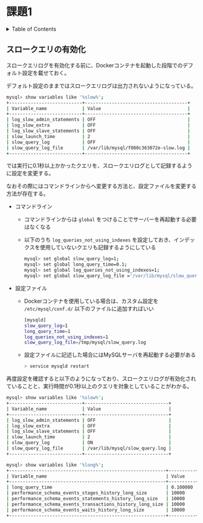 # 課題1

<!-- START doctoc generated TOC please keep comment here to allow auto update -->
<!-- DON'T EDIT THIS SECTION, INSTEAD RE-RUN doctoc TO UPDATE -->
<details>
<summary>Table of Contents</summary>

- [スロークエリの有効化](#%E3%82%B9%E3%83%AD%E3%83%BC%E3%82%AF%E3%82%A8%E3%83%AA%E3%81%AE%E6%9C%89%E5%8A%B9%E5%8C%96)

</details>
<!-- END doctoc generated TOC please keep comment here to allow auto update -->

## スロークエリの有効化

スロークエリログを有効化する前に、Dockerコンテナを起動した段階でのデフォルト設定を載せておく。

デフォルト設定のままではスロークエリログは出力されないようになっている。

```bash
mysql> show variables like '%slow%';
+---------------------------+--------------------------------------+
| Variable_name             | Value                                |
+---------------------------+--------------------------------------+
| log_slow_admin_statements | OFF                                  |
| log_slow_extra            | OFF                                  |
| log_slow_slave_statements | OFF                                  |
| slow_launch_time          | 2                                    |
| slow_query_log            | OFF                                  |
| slow_query_log_file       | /var/lib/mysql/f080c363072e-slow.log |
+---------------------------+--------------------------------------+
```

では実行に0.1秒以上かかったクエリを、スロークエリログとして記録するように設定を変更する。

なおその際にはコマンドラインからへ変更する方法と、設定ファイルを変更する方法が存在する。

- コマンドライン
  - コマンドラインからは `global` をつけることでサーバーを再起動する必要はなくなる
  - 以下のうち `log_queries_not_using_indexes` を設定しておき、インデックスを使用していないクエリも記録するようにしている
  
    ```bash
    mysql> set global slow_query_log=1;
    mysql> set global long_query_time=0.1;
    mysql> set global log_queries_not_using_indexes=1;
    mysql> set global slow_query_log_file ='/var/lib/mysql/slow_query.log';
    ```

- 設定ファイル
  - Dockerコンテナを使用している場合は、カスタム設定を `/etc/mysql/conf.d/` 以下のファイルに追加すればいい

    ```bash
    [mysqld]
    slow_query_log=1
    long_query_time=1
    log_queries_not_using_indexes=1
    slow_query_log_file=/tmp/mysql/slow_query.log
    ```

  - 設定ファイルに記述した場合にはMySQLサーバを再起動する必要がある

    ```bash
    > service mysqld restart
    ```

再度設定を確認すると以下のようになっており、スロークエリログが有効化されていることと、実行時間が0.1秒以上のクエリを対象としていることがわかる。

```bash
mysql> show variables like '%slow%';
+---------------------------+-------------------------------+
| Variable_name             | Value                         |
+---------------------------+-------------------------------+
| log_slow_admin_statements | OFF                           |
| log_slow_extra            | OFF                           |
| log_slow_slave_statements | OFF                           |
| slow_launch_time          | 2                             |
| slow_query_log            | ON                            |
| slow_query_log_file       | /var/lib/mysql/slow_query.log |
+---------------------------+-------------------------------+

mysql> show variables like '%long%';
+----------------------------------------------------------+----------+
| Variable_name                                            | Value    |
+----------------------------------------------------------+----------+
| long_query_time                                          | 0.100000 |
| performance_schema_events_stages_history_long_size       | 10000    |
| performance_schema_events_statements_history_long_size   | 10000    |
| performance_schema_events_transactions_history_long_size | 10000    |
| performance_schema_events_waits_history_long_size        | 10000    |
+----------------------------------------------------------+----------+
```

## 
